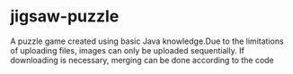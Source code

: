 # jigsaw-puzzle
A puzzle game created using basic Java knowledge.Due to the limitations of uploading files, images can only be uploaded sequentially. If downloading is necessary, merging can be done according to the code

